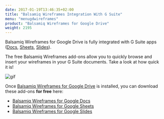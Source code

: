 ```yaml
---
date: 2017-01-19T13:46:35+02:00
title: "Balsamiq Wireframes Integration With G Suite"
menu: "menugdwireframes"
product: "Balsamiq Wireframes for Google Drive"
weight: 2195
---
```


Balsamiq Wireframes for Google Drive is fully integrated with G Suite apps ([Docs](https://docs.google.com/document), [Sheets](https://docs.google.com/spreadsheets), [Slides](https://docs.google.com/presentation)).

The free Balsamiq Wireframes add-ons allow you to quickly browse and insert your wireframes in your G Suite documents. Take a look at how quick it is!

![gif](//media.balsamiq.com/img/support/docs/gdrive/wireframes/gsuite.png)

Once [Balsamiq Wireframes for Google Drive](../installing) is installed, you can download these add-ons **for free** here:

- [Balsamiq Wireframes for Google Docs](https://chrome.google.com/webstore/detail/balsamiq-wireframes-for-d/jmebhflpaooegildgjfecegknjahhfki)
- [Balsamiq Wireframes for Google Sheets](https://chrome.google.com/webstore/detail/balsamiq-wireframes-for-s/jgfdliieeehbdneablkafpfmgalpkomm)
- [Balsamiq Wireframes for Google Slides](https://chrome.google.com/webstore/detail/balsamiq-wireframes-for-s/hdigppcdkfamemibgagmkdfkaomlohgf)
